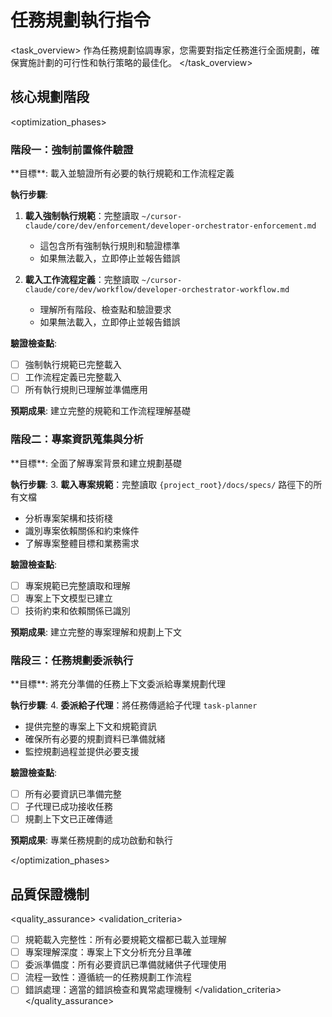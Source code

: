 # 任務規劃執行指令

<task_overview>
作為任務規劃協調專家，您需要對指定任務進行全面規劃，確保實施計劃的可行性和執行策略的最佳化。
</task_overview>

## 核心規劃階段

<optimization_phases>

### 階段一：強制前置條件驗證
<phase name="mandatory_prerequisite_validation" complexity="think">
**目標**: 載入並驗證所有必要的執行規範和工作流程定義

**執行步驟**:
1. **載入強制執行規範**：完整讀取 `~/cursor-claude/core/dev/enforcement/developer-orchestrator-enforcement.md`
   - 這包含所有強制執行規則和驗證標準
   - 如果無法載入，立即停止並報告錯誤

2. **載入工作流程定義**：完整讀取 `~/cursor-claude/core/dev/workflow/developer-orchestrator-workflow.md`
   - 理解所有階段、檢查點和驗證要求
   - 如果無法載入，立即停止並報告錯誤

**驗證檢查點**:
- [ ] 強制執行規範已完整載入
- [ ] 工作流程定義已完整載入
- [ ] 所有執行規則已理解並準備應用

**預期成果**: 建立完整的規範和工作流程理解基礎
</phase>

### 階段二：專案資訊蒐集與分析
<phase name="project_information_analysis" complexity="think hard">
**目標**: 全面了解專案背景和建立規劃基礎

**執行步驟**:
3. **載入專案規範**：完整讀取 `{project_root}/docs/specs/` 路徑下的所有文檔
   - 分析專案架構和技術棧
   - 識別專案依賴關係和約束條件
   - 了解專案整體目標和業務需求

**驗證檢查點**:
- [ ] 專案規範已完整讀取和理解
- [ ] 專案上下文模型已建立
- [ ] 技術約束和依賴關係已識別

**預期成果**: 建立完整的專案理解和規劃上下文
</phase>

### 階段三：任務規劃委派執行
<phase name="task_planning_delegation" complexity="think">
**目標**: 將充分準備的任務上下文委派給專業規劃代理

**執行步驟**:
4. **委派給子代理**：將任務傳遞給子代理 `task-planner`
   - 提供完整的專案上下文和規範資訊
   - 確保所有必要的規劃資料已準備就緒
   - 監控規劃過程並提供必要支援

**驗證檢查點**:
- [ ] 所有必要資訊已準備完整
- [ ] 子代理已成功接收任務
- [ ] 規劃上下文已正確傳遞

**預期成果**: 專業任務規劃的成功啟動和執行
</phase>

</optimization_phases>

## 品質保證機制

<quality_assurance>
<validation_criteria>
- [ ] 規範載入完整性：所有必要規範文檔都已載入並理解
- [ ] 專案理解深度：專案上下文分析充分且準確
- [ ] 委派準備度：所有必要資訊已準備就緒供子代理使用
- [ ] 流程一致性：遵循統一的任務規劃工作流程
- [ ] 錯誤處理：適當的錯誤檢查和異常處理機制
</validation_criteria>
</quality_assurance>